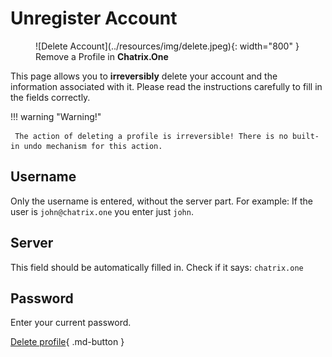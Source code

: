 # Unregister Account

<figure markdown>
   ![Delete Account](../resources/img/delete.jpeg){: width="800" }
   <figcaption>Remove a Profile in <b>Chatrix.One</b></figcaption>
</figure>

This page allows you to **irreversibly** delete your account and the information associated with it. Please read the instructions carefully to fill in the fields correctly.

!!! warning "Warning!"

     The action of deleting a profile is irreversible! There is no built-in undo mechanism for this action.

## Username

Only the username is entered, without the server part. For example: If the user is `john@chatrix.one` you enter just `john`.

## Server

This field should be automatically filled in. Check if it says: `chatrix.one`

## Password

Enter your current password.

[Delete profile](https://chatrix.one/user/delete/){ .md-button }
